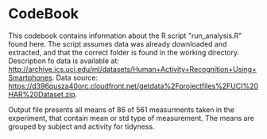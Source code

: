 # CodeBook

This codebook contains information about the R script "run_analysis.R" found here.
The script assumes data was already downloaded and extracted, and that the correct folder is found in the working directory.
Description fo data is available at: http://archive.ics.uci.edu/ml/datasets/Human+Activity+Recognition+Using+Smartphones.
Data source: https://d396qusza40orc.cloudfront.net/getdata%2Fprojectfiles%2FUCI%20HAR%20Dataset.zip.

Output file presents all means of 86 of 561 measurments taken in the experiment, that contain mean or std type of measurement.
The means are grouped by subject and activity for tidyness.

